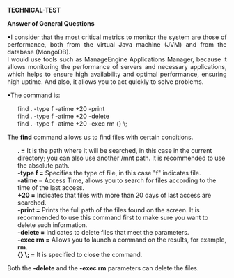 <html>
<p align="left"><b>TECHNICAL-TEST</b></p>
<p><strong>Answer of General Questions</strong></p>
<body>
    <p align=justify>•I consider that the most critical metrics to monitor the system are those of performance, both from the virtual Java machine (JVM) and from the database (MongoDB).<br>
    I would use tools such as ManageEngine Applications Manager, because it allows monitoring the performance of servers and necessary applications, which helps to ensure high availability and optimal performance, ensuring high uptime. And also, it allows you to act quickly to solve problems.</p>
    <p>•The command is:<br>
    <ul>
          find . -type f -atime +20 -print<br>
          find . -type f -atime +20 -delete<br>
          find . -type f -atime +20 -exec rm {} \;</p>
    </ul>
    <p>The <b>find</b> command allows us to find files with certain conditions.</p>
    <ul>
    <p><b>. =</b> It is the path where it will be searched, in this case in the current directory; you can also use another /mnt path. It is recommended to use the absolute path.<br>
       <b>-type f =</b> Specifies the type of file, in this case "f" indicates file.<br>
       <b>-atime =</b> Access Time, allows you to search for files according to the time of the last access.<br>
       <b>+20 =</b> Indicates that files with more than 20 days of last access are searched.<br>
       <b>-print =</b> Prints the full path of the files found on the screen. It is recommended to use this command first to make sure you want to delete such information.<br>
       <b>-delete =</b> Indicates to delete files that meet the parameters.<br>
       <b>-exec rm =</b> Allows you to launch a command on the results, for example, <b>rm</b>.<br>
       <b>{} \; =</b> It is specified to close the command.</p>
    </ul>
    <p>Both the <b>-delete</b> and the <b>-exec rm</b> parameters can delete the files.
</body>
</html>
